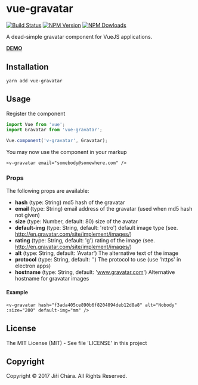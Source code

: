 # vue-gravatar

[![Build Status](https://travis-ci.org/JiriChara/vue-gravatar.svg?branch=master)](https://travis-ci.org/JiriChara/vue-gravatar)
[![NPM Version](https://img.shields.io/npm/v/vue-gravatar.svg)](https://www.npmjs.com/package/vue-gravatar)
[![NPM Dowloads](https://img.shields.io/npm/dm/vue-gravatar.svg)](https://www.npmjs.com/package/vue-gravatar)

A dead-simple gravatar component for VueJS applications.

**[DEMO](https://jirichara.github.io/vue-gravatar/)**


## Installation

```
yarn add vue-gravatar
```

## Usage

Register the component

```js
import Vue from 'vue';
import Gravatar from 'vue-gravatar';

Vue.component('v-gravatar', Gravatar);
```

You may now use the component in your markup

```vue
<v-gravatar email="somebody@somewhere.com" />
```

### Props

The following props are available:

* **hash** (type: String) md5 hash of the gravatar
* **email** (type: String) email address of the gravatar (used when md5 hash not given)
* **size** (type: Number, default: 80) size of the avatar
* **default-img** (type: String, default: 'retro') default image type (see. http://en.gravatar.com/site/implement/images/)
* **rating** (type: String, default: 'g') rating of the image (see. http://en.gravatar.com/site/implement/images/)
* **alt** (type: String, default: 'Avatar') The alternative text of the image
* **protocol** (type: String, default: '') The protocol to use (use 'https' in electron apps)
* **hostname** (type: String, default: 'www.gravatar.com') Alternative hostname for gravatar images

#### Example

```vue
<v-gravatar hash="f3ada405ce890b6f8204094deb12d8a8" alt="Nobody" :size="200" default-img="mm" />
```

## License

The MIT License (MIT) - See file 'LICENSE' in this project

## Copyright

Copyright © 2017 Jiří Chára. All Rights Reserved.
